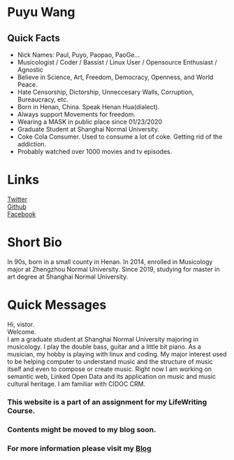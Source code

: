 # Puyu Wang

## Quick Facts
 
- Nick Names: Paul, Puyo, Paopao, PaoGe...
- Musicologist / Coder / Bassist / Linux User / Opensource Enthusiast / Agnostic
- Believe in Science, Art, Freedom, Democracy, Openness, and World Peace.
- Hate Censorship, Dictorship, Unneccesary Walls, Corruption, Bureaucracy, etc.
- Born in Henan, China. Speak Henan Hua(dialect).   
- Always support Movements for freedom.
- Wearing a MASK in public place since 01/23/2020
- Graduate Student at Shanghai Normal University. 
- Coke Cola Consumer. Used to consume a lot of coke. Getting rid of the addiction. 
- Probably watched over 1000 movies and tv episodes. 
 
# Links

[Twitter](https://twitter.com/Paul_Y_W)  
[Github](https://github.com/PaulWang1905)    
[Facebook](https://facebook.com/puyu.wang.music)  

# Short Bio

In 90s, born in a small county in Henan. 
In 2014, enrolled in Musicology major at Zhengzhou Normal University. 
Since 2019, studying for master in art degree at Shanghai Normal University. 

# Quick Messages

Hi, vistor.  
Welcome.   
I am a graduate student at Shanghai Normal University majoring in musicology. 
I play the double bass, guitar and a little bit piano.
As a musician, my hobby is playing with linux and coding.
My major interest used to be helping computer to understand music and the structure of music 
itself and even to compose or create music.
Right now I am working on semantic web,  Linked Open Data and its application on music and music cultural heritage. 
I am familiar with CIDOC CRM. 

 
### This website is a part of an assignment for my LifeWriting Course. 
### Contents might be moved to my blog soon. 
### For more information please visit my [Blog](https://blog.puyu.live)

